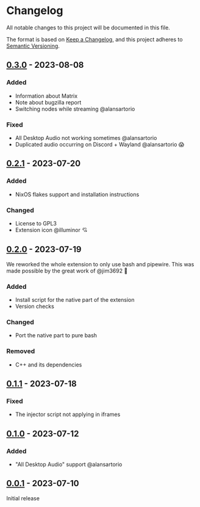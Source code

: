 # Changelog

All notable changes to this project will be documented in this file.

The format is based on [Keep a Changelog](https://keepachangelog.com/en/1.0.0/),
and this project adheres to [Semantic Versioning](https://semver.org/spec/v2.0.0.html).

## [0.3.0] - 2023-08-08

### Added
- Information about Matrix
- Note about bugzilla report
- Switching nodes while streaming @alansartorio

### Fixed
- All Desktop Audio not working sometimes @alansartorio
- Duplicated audio occurring on Discord + Wayland @alansartorio 😱

## [0.2.1] - 2023-07-20

### Added

- NixOS flakes support and installation instructions

### Changed

- License to GPL3
- Extension icon @illuminor 💘

## [0.2.0] - 2023-07-19

We reworked the whole extension to only use bash and pipewire. This was made possible by the great work of @jim3692 💋

### Added

- Install script for the native part of the extension
- Version checks

### Changed

- Port the native part to pure bash

### Removed

- C++ and its dependencies

## [0.1.1] - 2023-07-18

### Fixed

- The injector script not applying in iframes

## [0.1.0] - 2023-07-12

### Added

- "All Desktop Audio" support @alansartorio

## [0.0.1] - 2023-07-10

Initial release

[0.3.0]: https://github.com/IceDBorn/pipewire-screenaudio/compare/0.2.1...0.3.0
[0.2.1]: https://github.com/IceDBorn/pipewire-screenaudio/compare/0.2.0...0.2.1
[0.2.0]: https://github.com/IceDBorn/pipewire-screenaudio/compare/0.1.1...0.2.0
[0.1.1]: https://github.com/IceDBorn/pipewire-screenaudio/compare/0.1.0...0.1.1
[0.1.0]: https://github.com/IceDBorn/pipewire-screenaudio/compare/0.0.1...0.1.0
[0.0.1]: https://github.com/IceDBorn/pipewire-screenaudio/releases/tag/0.0.1
